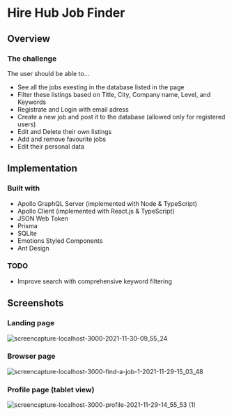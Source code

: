 # Hire Hub Job Finder

## Overview

### The challenge

The user should be able to…
  - See all the jobs exesting in the database listed in the page
  - Filter these listings based on Title, City, Company name, Level, and Keywords 
  - Registrate and Login with email adress
  - Create a new job and post it to the database (allowed only for registered users)
  - Edit and Delete their own listings
  - Add and remove favourite jobs
  - Edit their personal data

## Implementation

### Built with

- Apollo GraphQL Server (implemented with Node & TypeScript)
- Apollo Client (implemented with React.js & TypeScript)
- JSON Web Token
- Prisma
- SQLite
- Emotions Styled Components
- Ant Design

### TODO

- Improve search with comprehensive keyword filtering

## Screenshots

### Landing page
![screencapture-localhost-3000-2021-11-30-09_55_24](https://user-images.githubusercontent.com/83576776/144015973-c39717ba-960e-46e9-b325-bfac0df67355.jpg)

### Browser page
![screencapture-localhost-3000-find-a-job-1-2021-11-29-15_03_48](https://user-images.githubusercontent.com/83576776/143881870-495b2c98-ddfb-4eab-ac03-aebca965cfef.jpg)

### Profile page (tablet view)
![screencapture-localhost-3000-profile-2021-11-29-14_55_53 (1)](https://user-images.githubusercontent.com/83576776/143881428-0c51f571-b23b-4793-94c0-690efc2d0a51.jpg)
